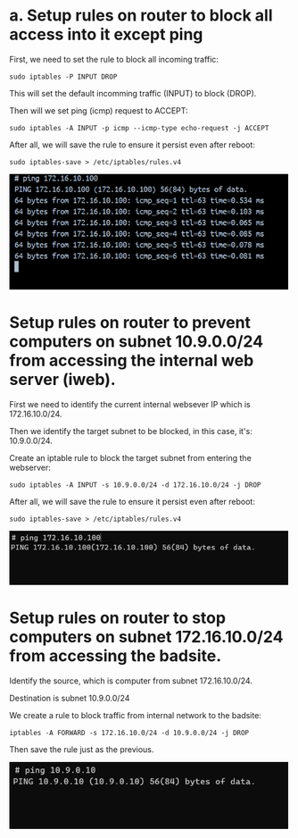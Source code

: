 # a. Setup rules on router to block all access into it except ping

First, we need to set the rule to block all incoming traffic:

```
sudo iptables -P INPUT DROP
```

This will set the default incomming traffic (INPUT) to block (DROP).

Then will we set ping (icmp) request to ACCEPT:

```
sudo iptables -A INPUT -p icmp --icmp-type echo-request -j ACCEPT
```

After all, we will save the rule to ensure it persist even after reboot:

```
sudo iptables-save > /etc/iptables/rules.v4
```

<img width="500" alt="Screenshot" src="https://github.com/lethinhute/firewall/blob/5b077dc1603cd7579fc00a79535429a1e66b4c6b/ping.png"><br>

# Setup rules on router to prevent computers on subnet 10.9.0.0/24 from accessing the internal web server (iweb).

First we need to identify the current internal websever IP which is 172.16.10.0/24.

Then we identify the target subnet to be blocked, in this case, it's: 10.9.0.0/24.

Create an iptable rule to block the target subnet from entering the webserver:

```
sudo iptables -A INPUT -s 10.9.0.0/24 -d 172.16.10.0/24 -j DROP
```

After all, we will save the rule to ensure it persist even after reboot:

```
sudo iptables-save > /etc/iptables/rules.v4
```
<img width="500" alt="Screenshot" src="https://github.com/lethinhute/firewall/blob/178a1bb5751d36b6e695bc609331ab5eb4ec2293/b1.png"><br>

# Setup rules on router to stop computers on subnet 172.16.10.0/24 from accessing the badsite.

Identify the source, which is computer from subnet 172.16.10.0/24.

Destination is subnet 10.9.0.0/24

We create a rule to block traffic from internal network to the badsite:

```
iptables -A FORWARD -s 172.16.10.0/24 -d 10.9.0.0/24 -j DROP
```

Then save the rule just as the previous.

<img width="500" alt="Screenshot" src="https://github.com/lethinhute/firewall/blob/178a1bb5751d36b6e695bc609331ab5eb4ec2293/c.png"><br>